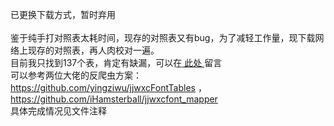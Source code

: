 已更换下载方式，暂时弃用<br/><br/>
鉴于纯手打对照表太耗时间，现存的对照表又有bug，为了减轻工作量，现下载网络上现存的对照表，再人肉校对一遍。<br/>
目前我只找到137个表，肯定有缺漏，可以在<a href="https://github.com/7325156/jjwxcNovelCrawler/issues/12"> 此处 </a>留言<br/>
可以参考两位大佬的反爬虫方案：https://github.com/yingziwu/jjwxcFontTables ， https://github.com/iHamsterball/jjwxcfont_mapper<br/>
具体完成情况见文件注释
